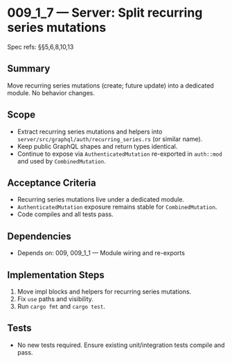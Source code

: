 # 009_1_7 — Server: Split recurring series mutations

Spec refs: §§5,6,8,10,13

## Summary
Move recurring series mutations (create; future update) into a dedicated module. No behavior changes.

## Scope
- Extract recurring series mutations and helpers into `server/src/graphql/auth/recurring_series.rs` (or similar name).
- Keep public GraphQL shapes and return types identical.
- Continue to expose via `AuthenticatedMutation` re-exported in `auth::mod` and used by `CombinedMutation`.

## Acceptance Criteria
- Recurring series mutations live under a dedicated module.
- `AuthenticatedMutation` exposure remains stable for `CombinedMutation`.
- Code compiles and all tests pass.

## Dependencies
- Depends on: 009, 009_1_1 — Module wiring and re-exports

## Implementation Steps
1) Move impl blocks and helpers for recurring series mutations.
2) Fix `use` paths and visibility.
3) Run `cargo fmt` and `cargo test`.

## Tests
- No new tests required. Ensure existing unit/integration tests compile and pass.
